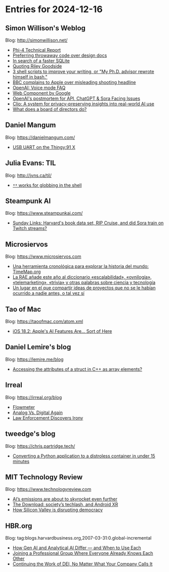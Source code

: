 # Entries for 2024-12-16
## Simon Willison's Weblog 
Blog: http://simonwillison.net/ 

- [Phi-4 Technical Report](https://simonwillison.net/2024/Dec/15/phi-4-technical-report/#atom-everything)
- [Preferring throwaway code over design docs](https://simonwillison.net/2024/Dec/15/preferring-throwaway-code-over-design-docs/#atom-everything)
- [In search of a faster SQLite](https://simonwillison.net/2024/Dec/15/in-search-of-a-faster-sqlite/#atom-everything)
- [Quoting Riley Goodside](https://simonwillison.net/2024/Dec/14/riley-goodside/#atom-everything)
- [3 shell scripts to improve your writing, or "My Ph.D. advisor rewrote himself in bash."](https://simonwillison.net/2024/Dec/14/improve-your-writing/#atom-everything)
- [BBC complains to Apple over misleading shooting headline](https://simonwillison.net/2024/Dec/14/bbc-complains-to-apple-over-misleading-shooting-headline/#atom-everything)
- [OpenAI: Voice mode FAQ](https://simonwillison.net/2024/Dec/13/openai-voice-mode-faq/#atom-everything)
- [<model-viewer> Web Component by Google](https://simonwillison.net/2024/Dec/13/model-viewer/#atom-everything)
- [OpenAI's postmortem for API, ChatGPT & Sora Facing Issues](https://simonwillison.net/2024/Dec/13/openai-postmortem/#atom-everything)
- [Clio: A system for privacy-preserving insights into real-world AI use](https://simonwillison.net/2024/Dec/12/clio/#atom-everything)
- [What does a board of directors do?](https://simonwillison.net/2024/Dec/12/what-does-a-board-of-directors-do/#atom-everything)
## Daniel Mangum 
Blog: https://danielmangum.com/ 

- [USB UART on the Thingy:91 X](https://danielmangum.com/posts/usb-uart-thingy91-x/)
## Julia Evans: TIL 
Blog: http://jvns.ca/til/ 

- [`**` works for globbing in the shell](https://jvns.ca/til/star-star-works-for-globbing-in-the-shell/)
## Steampunk AI 
Blog: https://www.steampunkai.com/ 

- [Sunday Links: Harvard's book data set, RIP Cruise, and did Sora train on Twitch streams?](https://www.steampunkai.com/sunday-links-harvards-book-data-set-rip-cruise-and-did-sora-train-on-twitch-streams/)
## Microsiervos 
Blog: https://www.microsiervos.com 

- [Una herramienta cronológica para explorar la historia del mundo: TimeMap.org](https://www.microsiervos.com/archivo/mundoreal/herramienta-cronologica-explorar-historia-mundo-timemap-org.html)
- [La RAE añade este año al diccionario «escalabilidad», «ovnilogía», «telemarketing», «trivia» y otras palabras sobre ciencia y tecnología](https://www.microsiervos.com/archivo/mundoreal/rae-diccionario-escalabilidad-ovnilogia-telemarketing-trivia-ciencia-tecnologia.html)
- [Un lugar en el que compartir ideas de proyectos que no se le habían ocurrido a nadie antes, o tal vez sí](https://www.microsiervos.com/archivo/internet/idea-harbor-lugar-compartir-ideas-proyectos.html)
## Tao of Mac 
Blog: https://taoofmac.com/atom.xml 

- [iOS 18.2: Apple's AI Features Are... Sort of Here](https://taoofmac.com/space/links/2024/12/13/0905)
## Daniel Lemire's blog 
Blog: https://lemire.me/blog 

- [Accessing the attributes of a struct in C++ as array elements?](https://lemire.me/blog/2024/12/16/accessing-the-attributes-of-a-struct-in-c-as-array-elements/)
## Irreal 
Blog: https://irreal.org/blog 

- [Flowmeter](https://irreal.org/blog/?p=12650)
- [Analog Vs. Digital Again](https://irreal.org/blog/?p=12648)
- [Law Enforcement Discovers Irony](https://irreal.org/blog/?p=12646)
## tweedge's blog 
Blog: https://chris.partridge.tech/ 

- [Converting a Python application to a distroless container in under 15 minutes](https://chris.partridge.tech/2024/distroless-python-in-minutes/)
## MIT Technology Review 
Blog: https://www.technologyreview.com 

- [AI’s emissions are about to skyrocket even further](https://www.technologyreview.com/2024/12/13/1108719/ais-emissions-are-about-to-skyrocket-even-further/)
- [The Download: society’s techlash, and Android XR](https://www.technologyreview.com/2024/12/13/1108715/the-download-societys-techlash-and-android-xr/)
- [How Silicon Valley is disrupting democracy](https://www.technologyreview.com/2024/12/13/1108459/book-review-silicon-valley-democracy-techlash-rob-lalka-venture-alchemists-marietje-schaake-tech-coup/)
## HBR.org 
Blog: tag:blogs.harvardbusiness.org,2007-03-31:0.global-incremental 

- [How Gen AI and Analytical AI Differ — and When to Use Each](https://hbr.org/2024/12/how-gen-ai-and-analytical-ai-differ-and-when-to-use-each)
- [Joining a Professional Group Where Everyone Already Knows Each Other](https://hbr.org/2024/12/joining-a-professional-group-where-everyone-already-knows-each-other)
- [Continuing the Work of DEI, No Matter What Your Company Calls It](https://hbr.org/2024/12/continuing-the-work-of-dei-no-matter-what-your-company-calls-it)